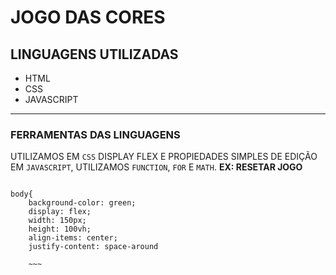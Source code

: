 # JOGO DAS CORES

## LINGUAGENS UTILIZADAS
- HTML
- CSS
- JAVASCRIPT
---
### FERRAMENTAS DAS LINGUAGENS

UTILIZAMOS EM `CSS` DISPLAY FLEX E PROPIEDADES SIMPLES DE EDIÇÃO
EM `JAVASCRIPT`, UTILIZAMOS `FUNCTION`, `FOR` E `MATH`.
**EX: RESETAR JOGO**

~~~

body{
    background-color: green;
    display: flex;
    width: 150px;
    height: 100vh;
    align-items: center;
    justify-content: space-around

    ~~~














